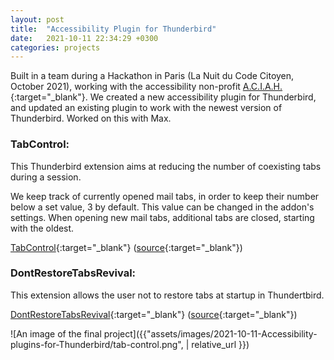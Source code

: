 ```yaml
---
layout: post
title:  "Accessibility Plugin for Thunderbird"
date:   2021-10-11 22:34:29 +0300
categories: projects
---
```

Built in a team during a Hackathon in Paris (La Nuit du Code Citoyen, October 2021), working with the accessibility non-profit [A.C.I.A.H.](https://aciah.xyz/){:target="_blank"}. We created a new accessibility plugin for Thunderbird, and updated an existing plugin to work with the newest version of Thunderbird. Worked on this with Max. 





### TabControl:
This Thunderbird extension aims at reducing the number of coexisting tabs during a session.

We keep track of currently opened mail tabs, in order to keep their number below a set value, 3 by default. This value can be changed in the addon's settings. When opening new mail tabs, additional tabs are closed, starting with the oldest.

[TabControl](https://addons.thunderbird.net/en-us/thunderbird/addon/tab-control/){:target="_blank"} ([source](https://github.com/maxjcohen/TabControl){:target="_blank"})

### DontRestoreTabsRevival:
This extension allows the user not to restore tabs at startup in Thundertbird.

[DontRestoreTabsRevival](https://addons.thunderbird.net/fr/thunderbird/addon/dontrestoretabsrevival/){:target="_blank"} ([source](https://github.com/guylifshitz/DontRestoreTabsRevival){:target="_blank"})


![An image of the final project]({{"assets/images/2021-10-11-Accessibility-plugins-for-Thunderbird/tab-control.png",  | relative_url }})

